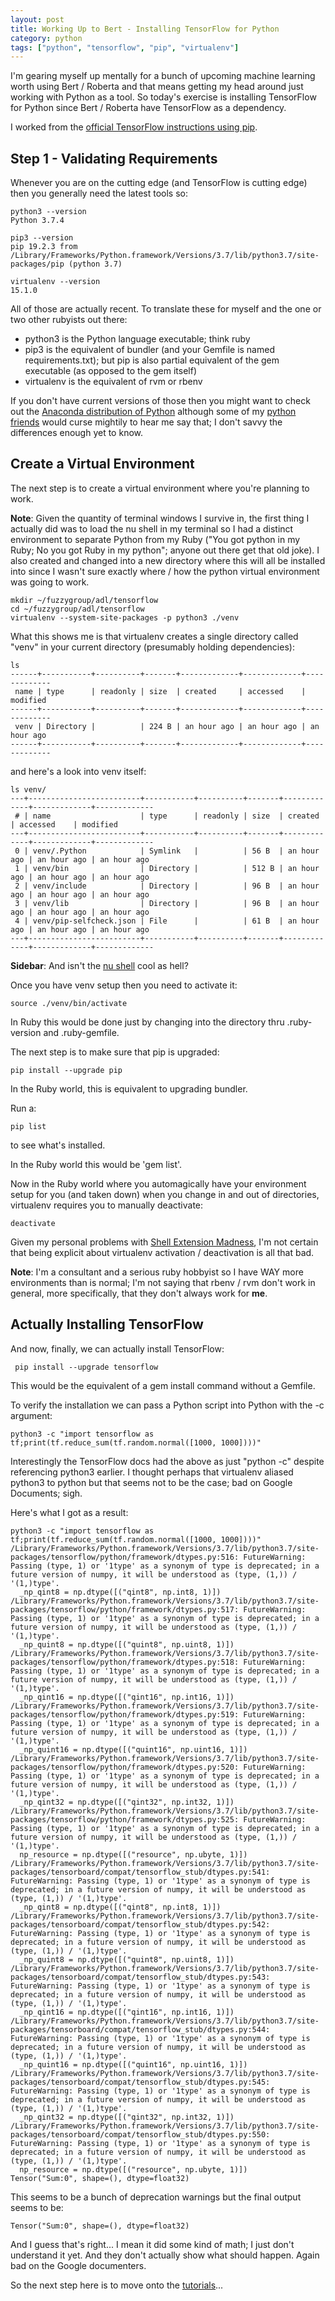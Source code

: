 ```yaml
---
layout: post
title: Working Up to Bert - Installing TensorFlow for Python
category: python
tags: ["python", "tensorflow", "pip", "virtualenv"]
---
```

I'm gearing myself up mentally for a bunch of upcoming machine learning worth using Bert / Roberta and that means getting my head around just working with Python as a tool.  So today's exercise is installing TensorFlow for Python since Bert / Roberta have TensorFlow as a dependency.

I worked from the [official TensorFlow instructions using pip](https://www.tensorflow.org/install/pip).

## Step 1 - Validating Requirements

Whenever you are on the cutting edge (and TensorFlow is cutting edge) then you generally need the latest tools so:

    python3 --version
    Python 3.7.4
    
    pip3 --version
    pip 19.2.3 from /Library/Frameworks/Python.framework/Versions/3.7/lib/python3.7/site-packages/pip (python 3.7)
    
    virtualenv --version
    15.1.0

All of those are actually recent.  To translate these for myself and the one or two other rubyists out there:

* python3 is the Python language executable; think ruby
* pip3 is the equivalent of bundler (and your Gemfile is named requirements.txt); but pip is also partial equivalent of the gem executable (as opposed to the gem itself)
* virtualenv is the equivalent of rvm or rbenv

If you don't have current versions of those then you might want to check out the [Anaconda distribution of Python](https://www.anaconda.com/distribution/) although some of my [python friends](https://eethomp.github.io) would curse mightily to hear me say that; I don't savvy the differences enough yet to know.

## Create a Virtual Environment

The next step is to create a virtual environment where you're planning to work.

**Note**: Given the quantity of terminal windows I survive in, the first thing I actually did was to load the nu shell in my terminal so I had a distinct environment to separate Python from my Ruby ("You got python in my Ruby; No you got Ruby in my python"; anyone out there get that old joke).  I also created and changed into a new directory where this will all be installed into since I wasn't sure exactly where / how the python virtual environment was going to work.

    mkdir ~/fuzzygroup/adl/tensorflow
    cd ~/fuzzygroup/adl/tensorflow
    virtualenv --system-site-packages -p python3 ./venv

What this shows me is that virtualenv creates a single directory called "venv" in your current directory (presumably holding dependencies):

    ls
    ------+-----------+----------+-------+-------------+-------------+-------------
     name | type      | readonly | size  | created     | accessed    | modified
    ------+-----------+----------+-------+-------------+-------------+-------------
     venv | Directory |          | 224 B | an hour ago | an hour ago | an hour ago
    ------+-----------+----------+-------+-------------+-------------+-------------

and here's a look into venv itself:

    ls venv/
    ---+-------------------------+-----------+----------+-------+-------------+-------------+-------------
     # | name                    | type      | readonly | size  | created     | accessed    | modified
    ---+-------------------------+-----------+----------+-------+-------------+-------------+-------------
     0 | venv/.Python            | Symlink   |          | 56 B  | an hour ago | an hour ago | an hour ago
     1 | venv/bin                | Directory |          | 512 B | an hour ago | an hour ago | an hour ago
     2 | venv/include            | Directory |          | 96 B  | an hour ago | an hour ago | an hour ago
     3 | venv/lib                | Directory |          | 96 B  | an hour ago | an hour ago | an hour ago
     4 | venv/pip-selfcheck.json | File      |          | 61 B  | an hour ago | an hour ago | an hour ago
    ---+-------------------------+-----------+----------+-------+-------------+-------------+-------------

**Sidebar**: And isn't the [nu shell](https://www.jonathanturner.org/2019/08/introducing-nushell.html) cool as hell?

Once you have venv setup then you need to activate it:

    source ./venv/bin/activate

 In Ruby this would be done just by changing into the directory thru .ruby-version and .ruby-gemfile.

The next step is to make sure that pip is upgraded:

    pip install --upgrade pip
    
In the Ruby world, this is equivalent to upgrading bundler.

Run a:

    pip list

to see what's installed.  

In the Ruby world this would be 'gem list'.

Now in the Ruby world where you automagically have your environment setup for you (and taken down) when you change in and out of directories, virtualenv requires you to manually deactivate:

    deactivate
 
 Given my personal problems with [Shell Extension Madness](https://fuzzyblog.io/blog/ruby/2019/07/10/when-rbenv-well-won-t-rbenv-fixing-shell-extension-madness.html), I'm not certain that being explicit about virtualenv activation / deactivation is all that bad.
 
 **Note**: I'm a consultant and a serious ruby hobbyist so I have WAY more environments than is normal; I'm not saying that rbenv / rvm don't work in general, more specifically, that they don't always work for **me**.
 
 ## Actually Installing TensorFlow
 
 And now, finally, we can actually install TensorFlow:
 
     pip install --upgrade tensorflow
     
This would be the equivalent of a gem install command without a Gemfile.

To verify the installation we can pass a Python script into Python with the -c argument:

    python3 -c "import tensorflow as tf;print(tf.reduce_sum(tf.random.normal([1000, 1000])))"
    
Interestingly the TensorFlow docs had the above as just "python -c" despite referencing python3 earlier.  I thought perhaps that virtualenv aliased python3 to python but that seems not to be the case; bad on Google Documents; sigh.  

Here's what I got as a result:

    python3 -c "import tensorflow as tf;print(tf.reduce_sum(tf.random.normal([1000, 1000])))"
    /Library/Frameworks/Python.framework/Versions/3.7/lib/python3.7/site-packages/tensorflow/python/framework/dtypes.py:516: FutureWarning: Passing (type, 1) or '1type' as a synonym of type is deprecated; in a future version of numpy, it will be understood as (type, (1,)) / '(1,)type'.
      _np_qint8 = np.dtype([("qint8", np.int8, 1)])
    /Library/Frameworks/Python.framework/Versions/3.7/lib/python3.7/site-packages/tensorflow/python/framework/dtypes.py:517: FutureWarning: Passing (type, 1) or '1type' as a synonym of type is deprecated; in a future version of numpy, it will be understood as (type, (1,)) / '(1,)type'.
      _np_quint8 = np.dtype([("quint8", np.uint8, 1)])
    /Library/Frameworks/Python.framework/Versions/3.7/lib/python3.7/site-packages/tensorflow/python/framework/dtypes.py:518: FutureWarning: Passing (type, 1) or '1type' as a synonym of type is deprecated; in a future version of numpy, it will be understood as (type, (1,)) / '(1,)type'.
      _np_qint16 = np.dtype([("qint16", np.int16, 1)])
    /Library/Frameworks/Python.framework/Versions/3.7/lib/python3.7/site-packages/tensorflow/python/framework/dtypes.py:519: FutureWarning: Passing (type, 1) or '1type' as a synonym of type is deprecated; in a future version of numpy, it will be understood as (type, (1,)) / '(1,)type'.
      _np_quint16 = np.dtype([("quint16", np.uint16, 1)])
    /Library/Frameworks/Python.framework/Versions/3.7/lib/python3.7/site-packages/tensorflow/python/framework/dtypes.py:520: FutureWarning: Passing (type, 1) or '1type' as a synonym of type is deprecated; in a future version of numpy, it will be understood as (type, (1,)) / '(1,)type'.
      _np_qint32 = np.dtype([("qint32", np.int32, 1)])
    /Library/Frameworks/Python.framework/Versions/3.7/lib/python3.7/site-packages/tensorflow/python/framework/dtypes.py:525: FutureWarning: Passing (type, 1) or '1type' as a synonym of type is deprecated; in a future version of numpy, it will be understood as (type, (1,)) / '(1,)type'.
      np_resource = np.dtype([("resource", np.ubyte, 1)])
    /Library/Frameworks/Python.framework/Versions/3.7/lib/python3.7/site-packages/tensorboard/compat/tensorflow_stub/dtypes.py:541: FutureWarning: Passing (type, 1) or '1type' as a synonym of type is deprecated; in a future version of numpy, it will be understood as (type, (1,)) / '(1,)type'.
      _np_qint8 = np.dtype([("qint8", np.int8, 1)])
    /Library/Frameworks/Python.framework/Versions/3.7/lib/python3.7/site-packages/tensorboard/compat/tensorflow_stub/dtypes.py:542: FutureWarning: Passing (type, 1) or '1type' as a synonym of type is deprecated; in a future version of numpy, it will be understood as (type, (1,)) / '(1,)type'.
      _np_quint8 = np.dtype([("quint8", np.uint8, 1)])
    /Library/Frameworks/Python.framework/Versions/3.7/lib/python3.7/site-packages/tensorboard/compat/tensorflow_stub/dtypes.py:543: FutureWarning: Passing (type, 1) or '1type' as a synonym of type is deprecated; in a future version of numpy, it will be understood as (type, (1,)) / '(1,)type'.
      _np_qint16 = np.dtype([("qint16", np.int16, 1)])
    /Library/Frameworks/Python.framework/Versions/3.7/lib/python3.7/site-packages/tensorboard/compat/tensorflow_stub/dtypes.py:544: FutureWarning: Passing (type, 1) or '1type' as a synonym of type is deprecated; in a future version of numpy, it will be understood as (type, (1,)) / '(1,)type'.
      _np_quint16 = np.dtype([("quint16", np.uint16, 1)])
    /Library/Frameworks/Python.framework/Versions/3.7/lib/python3.7/site-packages/tensorboard/compat/tensorflow_stub/dtypes.py:545: FutureWarning: Passing (type, 1) or '1type' as a synonym of type is deprecated; in a future version of numpy, it will be understood as (type, (1,)) / '(1,)type'.
      _np_qint32 = np.dtype([("qint32", np.int32, 1)])
    /Library/Frameworks/Python.framework/Versions/3.7/lib/python3.7/site-packages/tensorboard/compat/tensorflow_stub/dtypes.py:550: FutureWarning: Passing (type, 1) or '1type' as a synonym of type is deprecated; in a future version of numpy, it will be understood as (type, (1,)) / '(1,)type'.
      np_resource = np.dtype([("resource", np.ubyte, 1)])
    Tensor("Sum:0", shape=(), dtype=float32)
    
This seems to be a bunch of deprecation warnings but the final output seems to be:

    Tensor("Sum:0", shape=(), dtype=float32)
    
And I guess that's right... I mean it did some kind of math; I just don't understand it yet.  And they don't actually show what should happen.  Again bad on the Google documenters.  

So the next step here is to move onto the [tutorials](https://www.tensorflow.org/tutorials)...